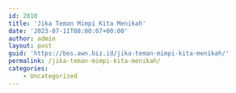 ```yaml
---
id: 2810
title: 'Jika Teman Mimpi Kita Menikah'
date: '2023-07-11T08:00:07+00:00'
author: admin
layout: post
guid: 'https://bos.awn.biz.id/jika-teman-mimpi-kita-menikah/'
permalink: /jika-teman-mimpi-kita-menikah/
categories:
    - Uncategorized
---
```


